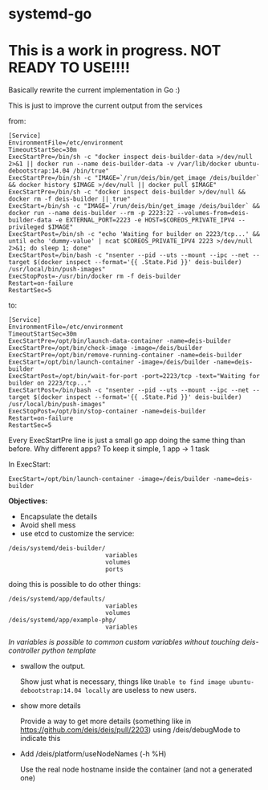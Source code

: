 systemd-go
===============

This is a work in progress. NOT READY TO USE!!!!
===============



Basically rewrite the current implementation in Go :)

This is just to improve the current output from the services

from:
```console
[Service]
EnvironmentFile=/etc/environment
TimeoutStartSec=30m
ExecStartPre=/bin/sh -c "docker inspect deis-builder-data >/dev/null 2>&1 || docker run --name deis-builder-data -v /var/lib/docker ubuntu-debootstrap:14.04 /bin/true"
ExecStartPre=/bin/sh -c "IMAGE=`/run/deis/bin/get_image /deis/builder` && docker history $IMAGE >/dev/null || docker pull $IMAGE"
ExecStartPre=/bin/sh -c "docker inspect deis-builder >/dev/null && docker rm -f deis-builder || true"
ExecStart=/bin/sh -c "IMAGE=`/run/deis/bin/get_image /deis/builder` && docker run --name deis-builder --rm -p 2223:22 --volumes-from=deis-builder-data -e EXTERNAL_PORT=2223 -e HOST=$COREOS_PRIVATE_IPV4 --privileged $IMAGE"
ExecStartPost=/bin/sh -c "echo 'Waiting for builder on 2223/tcp...' && until echo 'dummy-value' | ncat $COREOS_PRIVATE_IPV4 2223 >/dev/null 2>&1; do sleep 1; done"
ExecStartPost=/bin/bash -c "nsenter --pid --uts --mount --ipc --net --target $(docker inspect --format='{{ .State.Pid }}' deis-builder) /usr/local/bin/push-images"
ExecStopPost=-/usr/bin/docker rm -f deis-builder
Restart=on-failure
RestartSec=5
```

to:
```console
[Service]
EnvironmentFile=/etc/environment
TimeoutStartSec=30m
ExecStartPre=/opt/bin/launch-data-container -name=deis-builder
ExecStartPre=/opt/bin/check-image -image=/deis/builder
ExecStartPre=/opt/bin/remove-running-container -name=deis-builder
ExecStart=/opt/bin/launch-container -image=/deis/builder -name=deis-builder
ExecStartPost=/opt/bin/wait-for-port -port=2223/tcp -text="Waiting for builder on 2223/tcp..."
ExecStartPost=/bin/bash -c "nsenter --pid --uts --mount --ipc --net --target $(docker inspect --format='{{ .State.Pid }}' deis-builder) /usr/local/bin/push-images"
ExecStopPost=/opt/bin/stop-container -name=deis-builder
Restart=on-failure
RestartSec=5
```

Every ExecStartPre line is just a small go app doing the same thing than before.
Why different apps? To keep it simple, 1 app -> 1 task

In ExecStart:
```console
ExecStart=/opt/bin/launch-container -image=/deis/builder -name=deis-builder
````

**Objectives:**

* Encapsulate the details
* Avoid shell mess
* use etcd to customize the service:
```
/deis/systemd/deis-builder/
                           variables
                           volumes
                           ports
```

doing this is possible to do other things:
```
/deis/systemd/app/defaults/
                           variables
                           volumes
/deis/systemd/app/example-php/
                           variables                                                                  
````

*In variables is possible to common custom variables without touching deis-controller python template*



* swallow the output.

  Show just what is necessary, things like `Unable to find image ubuntu-debootstrap:14.04 locally` are useless to new users.

* show more details

  Provide a way to get more details (something like in https://github.com/deis/deis/pull/2203) using /deis/debugMode to indicate this

* Add /deis/platform/useNodeNames (-h %H)

  Use the real node hostname inside the container (and not a generated one)
